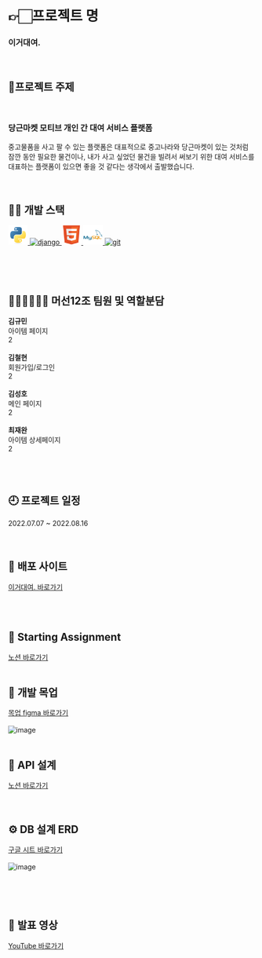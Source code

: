 # 👉🏻프로젝트 명 
### 이거대여.
<br>  

## 🎨프로젝트 주제
<br>  

### 당근마켓 모티브 개인 간 대여 서비스 플랫폼  
중고물품을 사고 팔 수 있는 플랫폼은 대표적으로 중고나라와 당근마켓이 있는 것처럼 잠깐 동안 필요한 물건이나, 내가 사고 싶었던 물건을 빌려서 써보기 위한 대여 서비스를 대표하는 플랫폼이 있으면 좋을 것 같다는 생각에서 출발했습니다.
<br><br><br>

## ✍🏻 개발 스택
<p align="left"> 
    <a href="https://www.python.org" target="_blank" rel="noreferrer"> 
        <img src="https://raw.githubusercontent.com/devicons/devicon/master/icons/python/python-original.svg" alt="python" width="40" height="40"/> 
    </a> 
    <a href="https://www.djangoproject.com/" target="_blank" rel="noreferrer"> 
        <img src="https://images.velog.io/images/holawan/post/a6998da8-f1f8-4256-94cc-fcb77b2f08b7/django.png" alt="django" width="40" height="40"/> 
    </a> 
    <a href="https://html.spec.whatwg.org/" target="_blank" rel="noreferrer"> 
        <img src="https://raw.githubusercontent.com/devicons/devicon/master/icons/html5/html5-original.svg" alt="html" width="40" height="40"/> 
    </a> 
    <a href="https://www.mysql.com/" target="_blank" rel="noreferrer"> 
        <img src="https://raw.githubusercontent.com/devicons/devicon/master/icons/mysql/mysql-original-wordmark.svg" alt="mysql" width="40" height="40"/> 
    </a> 
    <a href="https://git-scm.com/" target="_blank" rel="noreferrer"> 
        <img src="https://www.vectorlogo.zone/logos/git-scm/git-scm-icon.svg" alt="git" width="40" height="40"/> 
    </a>
</p>
<br><br><br>

## 🤷🏻‍♂️🤷🏻‍♀️ 머선12조 팀원 및 역할분담
<b>김규민</b><br>아이템 페이지<br> 2<br><br>
<b>김철현</b><br>회원가입/로그인<br>2<br><br>
<b>김성호</b><br>메인 페이지<br>2<br><br>
<b>최재완</b><br>아이템 상세페이지<br>2<br>
<br><br><br>

## 🕘 프로젝트 일정
2022.07.07 ~ 2022.08.16
<br><br><br>

## 🐲 배포 사이트  
<a href="" target="_blank">이거대여. 바로가기</a>  
<br><br><br>

## 📂 Starting Assignment
<a href="https://quixotic-wok-871.notion.site/S-A-3183ff7202e942099238af3effd956ea">노션 바로가기</a>
<br><br>
## 🔨 개발 목업
<a href="https://www.figma.com/file/cPz3rZf7v9BuIOhLHsL1En/%EC%9D%B4%EA%B1%B0%EB%8C%80%EC%97%AC.-%EB%AA%A9%EC%97%85?node-id=0%3A1">목업 figma 바로가기</a>
<br><br>
![image](https://user-images.githubusercontent.com/104349901/177922961-e16b4030-ba7a-4a69-be7f-76509f629abf.png)
<br><br>
## 📕 API 설계
<a href="https://www.notion.so/91b31259354248b0943c80d659eb5cec?v=ea9ec0a1087548c0abfbd6e7a4c28fb0">노션 바로가기</a>
<br><br><br>

## ⚙ DB 설계 ERD
<a href="https://docs.google.com/spreadsheets/d/1ZLFdnhCmHF1gWQ0VjzHNtW1nglS0MMpMtOdWKkzBeQo/edit?usp=sharing">구글 시트 바로가기</a>  
<br>
![image](https://user-images.githubusercontent.com/104349901/178422842-09a9e5ad-0b5e-4683-9c6c-401cfe51c563.png)

<br><br><br>

## 📢 발표 영상
<a href="">YouTube 바로가기</a>
